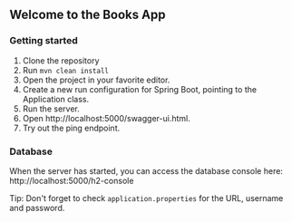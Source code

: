 ## Welcome to the Books App

### Getting started

1. Clone the repository
1. Run `mvn clean install`
1. Open the project in your favorite editor.
1. Create a new run configuration for Spring Boot, pointing to the Application class.
1. Run the server.
1. Open http://localhost:5000/swagger-ui.html.
1. Try out the ping endpoint.

### Database

When the server has started, you can access the database console here:
http://localhost:5000/h2-console

Tip: Don't forget to check `application.properties` for the URL, username and password.
